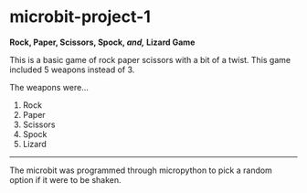 # microbit-project-1

**Rock, Paper, Scissors, Spock, _and,_ Lizard Game**

This is a basic game of rock paper scissors with a bit of a twist. This game included 5 weapons instead of 3.

The weapons were...
1. Rock
2. Paper
3. Scissors
4. Spock
5. Lizard
___

The microbit was programmed through micropython to pick a random option if it were to be shaken. 
